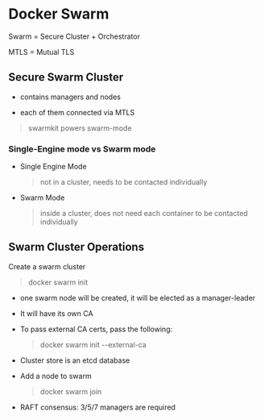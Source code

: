 # Docker Swarm

Swarm = Secure Cluster + Orchestrator

MTLS = Mutual TLS

## Secure Swarm Cluster

*   contains managers and nodes

*   each of them connected via MTLS

>   swarmkit powers swarm-mode

### Single-Engine mode vs Swarm mode

*   Single Engine Mode

    >   not in a cluster, needs to be contacted individually

*   Swarm Mode

    >   inside a cluster, does not need each container to be contacted individually

## Swarm Cluster Operations

Create a swarm cluster

>   docker swarm init

*   one swarm node will be created, it will be elected as a manager-leader

*   It will have its own CA

*   To pass external CA certs, pass the following:

    >   docker swarm init --external-ca

*   Cluster store is an etcd database

*   Add a node to swarm

    >   docker swarm join <token>

*   RAFT consensus: 3/5/7 managers are required


